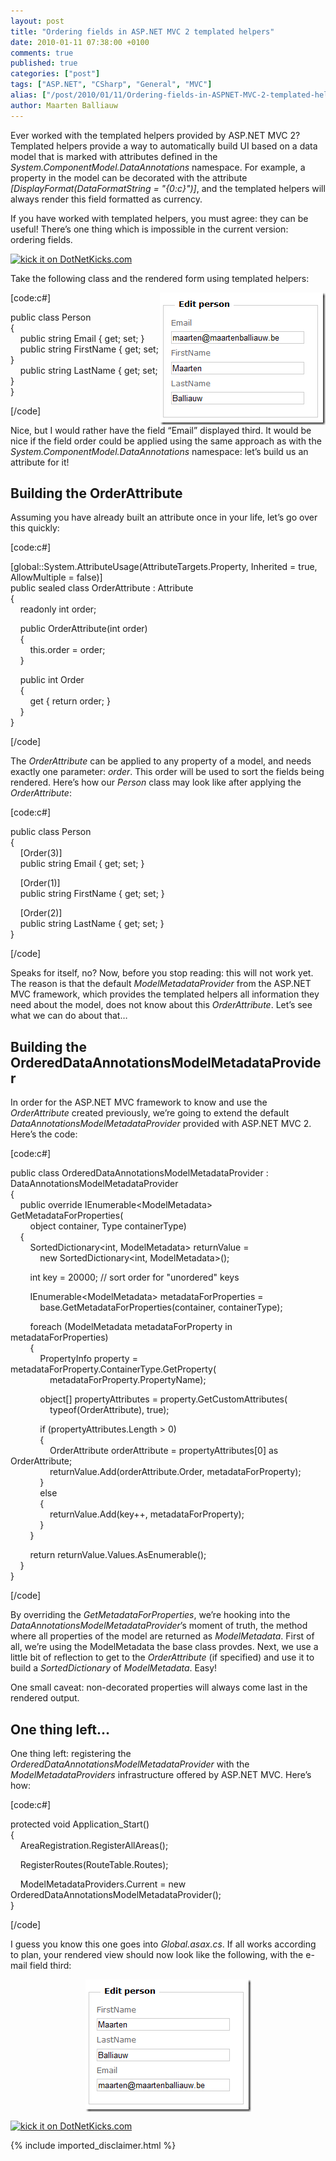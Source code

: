 ```yaml
---
layout: post
title: "Ordering fields in ASP.NET MVC 2 templated helpers"
date: 2010-01-11 07:38:00 +0100
comments: true
published: true
categories: ["post"]
tags: ["ASP.NET", "CSharp", "General", "MVC"]
alias: ["/post/2010/01/11/Ordering-fields-in-ASPNET-MVC-2-templated-helpers.aspx", "/post/2010/01/11/ordering-fields-in-aspnet-mvc-2-templated-helpers.aspx"]
author: Maarten Balliauw
---
```

<p>Ever worked with the templated helpers provided by ASP.NET MVC 2? Templated helpers provide a way to automatically build UI based on a data model that is marked with attributes defined in the<em> System.ComponentModel.DataAnnotations </em>namespace. For example, a property in the model can be decorated with the attribute<em> [DisplayFormat(DataFormatString = "{0:c}")]</em>, and the templated helpers will always render this field formatted as currency.</p>
<p>If you have worked with templated helpers, you must agree: they can be useful! There&rsquo;s one thing which is impossible in the current version: ordering fields.</p>
<p><a href="http://www.dotnetkicks.com/kick/?url=/post/2010/01/06/Ordering-fields-in-ASPNET-MVC-2-templated-helpers.aspx&amp;title=Ordering fields in ASP.NET MVC 2 templated helpers"><img src="http://www.dotnetkicks.com/Services/Images/KickItImageGenerator.ashx?url=/post/2010/01/06/Ordering-fields-in-ASPNET-MVC-2-templated-helpers.aspx" border="0" alt="kick it on DotNetKicks.com" /> </a></p>
<p>Take the following class and the rendered form using templated helpers:</p>
<p><a href="/images/image_38.png"><img style="border-bottom: 0px; border-left: 0px; display: inline; margin-left: 0px; border-top: 0px; margin-right: 0px; border-right: 0px" title="ASP.NET MVC EditorForModel()" src="/images/image_thumb_15.png" border="0" alt="ASP.NET MVC EditorForModel()" width="265" height="212" align="right" /></a></p>
<p>[code:c#]</p>
<p>public class Person <br />{ <br />&nbsp;&nbsp;&nbsp; public string Email { get; set; } <br />&nbsp;&nbsp;&nbsp; public string FirstName { get; set; } <br />&nbsp;&nbsp;&nbsp; public string LastName { get; set; } <br />}</p>
<p>[/code]</p>
<p>Nice, but I would rather have the field &ldquo;Email&rdquo; displayed third. It would be nice if the field order could be applied using the same approach as with the <em>System.ComponentModel.DataAnnotations</em> namespace: let&rsquo;s build us an attribute for it!</p>
<h2>Building the OrderAttribute</h2>
<p>Assuming you have already built an attribute once in your life, let&rsquo;s go over this quickly:</p>
<p>[code:c#]</p>
<p>[global::System.AttributeUsage(AttributeTargets.Property, Inherited = true, AllowMultiple = false)] <br />public sealed class OrderAttribute : Attribute <br />{ <br />&nbsp;&nbsp;&nbsp; readonly int order;</p>
<p>&nbsp;&nbsp;&nbsp; public OrderAttribute(int order) <br />&nbsp;&nbsp;&nbsp; { <br />&nbsp;&nbsp;&nbsp;&nbsp;&nbsp;&nbsp;&nbsp; this.order = order; <br />&nbsp;&nbsp;&nbsp; }</p>
<p>&nbsp;&nbsp;&nbsp; public int Order <br />&nbsp;&nbsp;&nbsp; { <br />&nbsp;&nbsp;&nbsp;&nbsp;&nbsp;&nbsp;&nbsp; get { return order; } <br />&nbsp;&nbsp;&nbsp; } <br />}</p>
<p>[/code]</p>
<p>The <em>OrderAttribute</em> can be applied to any property of a model, and needs exactly one parameter: <em>order</em>. This order will be used to sort the fields being rendered. Here&rsquo;s how our <em>Person</em> class may look like after applying the <em>OrderAttribute</em>:</p>
<p>[code:c#]</p>
<p>public class Person <br />{ <br />&nbsp;&nbsp;&nbsp; [Order(3)] <br />&nbsp;&nbsp;&nbsp; public string Email { get; set; }</p>
<p>&nbsp;&nbsp;&nbsp; [Order(1)] <br />&nbsp;&nbsp;&nbsp; public string FirstName { get; set; }</p>
<p>&nbsp;&nbsp;&nbsp; [Order(2)] <br />&nbsp;&nbsp;&nbsp; public string LastName { get; set; } <br />}</p>
<p>[/code]</p>
<p>Speaks for itself, no? Now, before you stop reading: this will not work yet. The reason is that the default <em>ModelMetadataProvider</em> from the ASP.NET MVC framework, which provides the templated helpers all information they need about the model, does not know about this <em>OrderAttribute</em>. Let&rsquo;s see what we can do about that&hellip;</p>
<h2>Building the OrderedDataAnnotationsModelMetadataProvider</h2>
<p>In order for the ASP.NET MVC framework to know and use the <em>OrderAttribute</em> created previously, we&rsquo;re going to extend the default <em>DataAnnotationsModelMetadataProvider</em> provided with ASP.NET MVC 2. Here&rsquo;s the code:</p>
<p>[code:c#]</p>
<p>public class OrderedDataAnnotationsModelMetadataProvider : DataAnnotationsModelMetadataProvider <br />{ <br />&nbsp;&nbsp;&nbsp; public override IEnumerable&lt;ModelMetadata&gt; GetMetadataForProperties( <br />&nbsp;&nbsp;&nbsp;&nbsp;&nbsp;&nbsp;&nbsp; object container, Type containerType) <br />&nbsp;&nbsp;&nbsp; { <br />&nbsp;&nbsp;&nbsp;&nbsp;&nbsp;&nbsp;&nbsp; SortedDictionary&lt;int, ModelMetadata&gt; returnValue = <br />&nbsp;&nbsp;&nbsp;&nbsp;&nbsp;&nbsp;&nbsp;&nbsp;&nbsp;&nbsp;&nbsp; new SortedDictionary&lt;int, ModelMetadata&gt;();</p>
<p>&nbsp;&nbsp;&nbsp;&nbsp;&nbsp;&nbsp;&nbsp; int key = 20000; // sort order for "unordered" keys</p>
<p>&nbsp;&nbsp;&nbsp;&nbsp;&nbsp;&nbsp;&nbsp; IEnumerable&lt;ModelMetadata&gt; metadataForProperties = <br />&nbsp;&nbsp;&nbsp;&nbsp;&nbsp;&nbsp;&nbsp;&nbsp;&nbsp;&nbsp;&nbsp; base.GetMetadataForProperties(container, containerType);</p>
<p>&nbsp;&nbsp;&nbsp;&nbsp;&nbsp;&nbsp;&nbsp; foreach (ModelMetadata metadataForProperty in metadataForProperties) <br />&nbsp;&nbsp;&nbsp;&nbsp;&nbsp;&nbsp;&nbsp; { <br />&nbsp;&nbsp;&nbsp;&nbsp;&nbsp;&nbsp;&nbsp;&nbsp;&nbsp;&nbsp;&nbsp; PropertyInfo property = metadataForProperty.ContainerType.GetProperty( <br />&nbsp;&nbsp;&nbsp;&nbsp;&nbsp;&nbsp;&nbsp;&nbsp;&nbsp;&nbsp;&nbsp;&nbsp;&nbsp;&nbsp;&nbsp; metadataForProperty.PropertyName);</p>
<p>&nbsp;&nbsp;&nbsp;&nbsp;&nbsp;&nbsp;&nbsp;&nbsp;&nbsp;&nbsp;&nbsp; object[] propertyAttributes = property.GetCustomAttributes( <br />&nbsp;&nbsp;&nbsp;&nbsp;&nbsp;&nbsp;&nbsp;&nbsp;&nbsp;&nbsp;&nbsp;&nbsp;&nbsp;&nbsp;&nbsp; typeof(OrderAttribute), true);</p>
<p>&nbsp;&nbsp;&nbsp;&nbsp;&nbsp;&nbsp;&nbsp;&nbsp;&nbsp;&nbsp;&nbsp; if (propertyAttributes.Length &gt; 0) <br />&nbsp;&nbsp;&nbsp;&nbsp;&nbsp;&nbsp;&nbsp;&nbsp;&nbsp;&nbsp;&nbsp; { <br />&nbsp;&nbsp;&nbsp;&nbsp;&nbsp;&nbsp;&nbsp;&nbsp;&nbsp;&nbsp;&nbsp;&nbsp;&nbsp;&nbsp;&nbsp; OrderAttribute orderAttribute = propertyAttributes[0] as OrderAttribute; <br />&nbsp;&nbsp;&nbsp;&nbsp;&nbsp;&nbsp;&nbsp;&nbsp;&nbsp;&nbsp;&nbsp;&nbsp;&nbsp;&nbsp;&nbsp; returnValue.Add(orderAttribute.Order, metadataForProperty); <br />&nbsp;&nbsp;&nbsp;&nbsp;&nbsp;&nbsp;&nbsp;&nbsp;&nbsp;&nbsp;&nbsp; } <br />&nbsp;&nbsp;&nbsp;&nbsp;&nbsp;&nbsp;&nbsp;&nbsp;&nbsp;&nbsp;&nbsp; else <br />&nbsp;&nbsp;&nbsp;&nbsp;&nbsp;&nbsp;&nbsp;&nbsp;&nbsp;&nbsp;&nbsp; { <br />&nbsp;&nbsp;&nbsp;&nbsp;&nbsp;&nbsp;&nbsp;&nbsp;&nbsp;&nbsp;&nbsp;&nbsp;&nbsp;&nbsp;&nbsp; returnValue.Add(key++, metadataForProperty); <br />&nbsp;&nbsp;&nbsp;&nbsp;&nbsp;&nbsp;&nbsp;&nbsp;&nbsp;&nbsp;&nbsp; } <br />&nbsp;&nbsp;&nbsp;&nbsp;&nbsp;&nbsp;&nbsp; }</p>
<p>&nbsp;&nbsp;&nbsp;&nbsp;&nbsp;&nbsp;&nbsp; return returnValue.Values.AsEnumerable(); <br />&nbsp;&nbsp;&nbsp; } <br />}</p>
<p>[/code]</p>
<p>By overriding the <em>GetMetadataForProperties</em>, we&rsquo;re hooking into the <em>DataAnnotationsModelMetadataProvider</em>&rsquo;s moment of truth, the method where all properties of the model are returned as <em>ModelMetadata</em>. First of all, we&rsquo;re using the ModelMetadata the base class provdes. Next, we use a little bit of reflection to get to the <em>OrderAttribute</em> (if specified) and use it to build a <em>SortedDictionary</em> of <em>ModelMetadata</em>. Easy!</p>
<p>One small caveat: non-decorated properties will always come last in the rendered output.</p>
<h2>One thing left&hellip;</h2>
<p>One thing left: registering the <em>OrderedDataAnnotationsModelMetadataProvider</em> with the <em>ModelMetadataProviders</em> infrastructure offered by ASP.NET MVC. Here&rsquo;s how:</p>
<p>[code:c#]</p>
<p>protected void Application_Start() <br />{ <br />&nbsp;&nbsp;&nbsp; AreaRegistration.RegisterAllAreas();</p>
<p>&nbsp;&nbsp;&nbsp; RegisterRoutes(RouteTable.Routes);</p>
<p>&nbsp;&nbsp;&nbsp; ModelMetadataProviders.Current = new OrderedDataAnnotationsModelMetadataProvider(); <br />}</p>
<p>[/code]</p>
<p>I guess you know this one goes into <em>Global.asax.cs</em>. If all works according to plan, your rendered view should now look like the following, with the e-mail field third:</p>
<p><a href="/images/image_39.png"><img style="border-bottom: 0px; border-left: 0px; display: block; float: none; margin-left: auto; border-top: 0px; margin-right: auto; border-right: 0px" title="image" src="/images/image_thumb_16.png" border="0" alt="image" width="265" height="212" /></a></p>
<p><a href="http://www.dotnetkicks.com/kick/?url=/post/2010/01/06/Ordering-fields-in-ASPNET-MVC-2-templated-helpers.aspx&amp;title=Ordering fields in ASP.NET MVC 2 templated helpers"><img src="http://www.dotnetkicks.com/Services/Images/KickItImageGenerator.ashx?url=/post/2010/01/06/Ordering-fields-in-ASPNET-MVC-2-templated-helpers.aspx" border="0" alt="kick it on DotNetKicks.com" /> </a></p>

{% include imported_disclaimer.html %}

